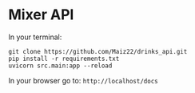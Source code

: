# Mixer API
In your terminal:
```
git clone https://github.com/Maiz22/drinks_api.git
pip install -r requirements.txt
uvicorn src.main:app --reload
```
In your browser go to:
`http://localhost/docs`

